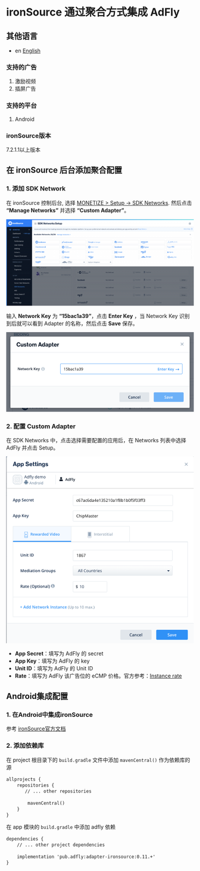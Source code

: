 # ironSource 通过聚合方式集成 AdFly

## 其他语言
* en [English](english.md)

### 支持的广告
1. 激励视频
2. 插屏广告

### 支持的平台
1. Android

### ironSource版本
7.2.1.1以上版本

## 在 ironSource 后台添加聚合配置

### 1. 添加 SDK Network
在 ironSource 控制后台, 选择 [MONETIZE > Setup -> SDK Networks](https://platform.ironsrc.com/partners/monetize/mediation/setup). 然后点击 **“Manage Networks”** 并选择 **“Custom Adapter”**。

![](1.png)

输入 **Network Key** 为 **“15bac1a39”**，点击 **Enter Key** ，当 Network Key 识别到后就可以看到 Adapter 的名称，然后点击 **Save** 保存。

![](2.png)

### 2. 配置 Custom Adapter
在 SDK Networks 中，点击选择需要配置的应用后，在 Networks 列表中选择 AdFly 并点击 Setup。

![](3.png)

- **App Secret**：填写为 AdFly 的 secret
- **App Key**：填写为 AdFly 的 key
- **Unit ID**：填写为 AdFly 的 Unit ID
- **Rate**：填写为 AdFly 该广告位的 eCMP 价格。官方参考：[Instance rate](https://developers.is.com/ironsource-mobile/general/instance-rate-2/#step-1)

## Android集成配置

### 1. 在Android中集成ironSource
参考 [ironSource官方文档](https://developers.is.com/ironsource-mobile/android/android-sdk/)

### 2. 添加依赖库
在 project 根目录下的 `build.gradle` 文件中添加 `mavenCentral()` 作为依赖库的源

```
allprojects {
    repositories {
       // ... other repositories

        mavenCentral()
    }
}
```

在 app 模块的 `build.gradle` 中添加 adfly 依赖

```
dependencies {
    // ... other project dependencies

    implementation 'pub.adfly:adapter-ironsource:0.11.+'
}
```

